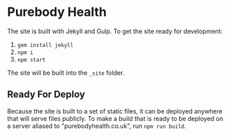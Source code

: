 # Purebody Health

The site is built with Jekyll and Gulp. To get the site ready for development:

1. `gem install jekyll`
2. `npm i`
3. `npm start`

The site will be built into the `_site` folder.

## Ready For Deploy

Because the site is built to a set of static files, it can be deployed anywhere that will serve files publicly. To make a build that is ready to be deployed on a server aliased to "purebodyhealth.co.uk", run `npm run build`.
